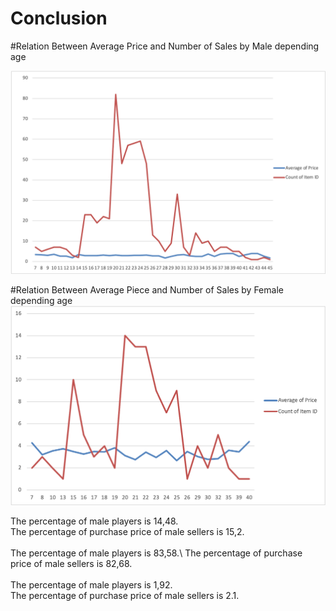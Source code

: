 # Conclusion

#Relation Between Average Price and Number of Sales by Male depending age

![alt text](https://github.com/warshophysical/pandas-challenge/blob/main/HeroesOfPymoli/Resources/Picture1.png?raw=true)



#Relation Between Average Piece and Number of Sales by Female depending age
![alt text](https://github.com/warshophysical/pandas-challenge/blob/main/HeroesOfPymoli/Resources/Picture2.png?raw=true)



The percentage of male players is 14,48. \
The percentage of purchase price of male sellers is 15,2. \
\
The percentage of male players is 83,58.\ 
The percentage of purchase price of male sellers is 82,68. \
\
The percentage of male players is 1,92. \
The percentage of purchase price of male sellers is 2.1. 


